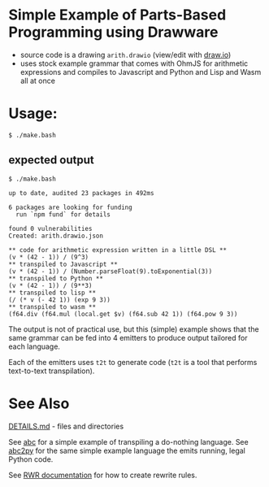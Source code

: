 # Simple Example of Parts-Based Programming using Drawware
- source code is a drawing `arith.drawio` (view/edit with [draw.io](https://app.diagrams.net))
- uses stock example grammar that comes with OhmJS for arithmetic expressions and compiles to Javascript and Python and Lisp and Wasm all at once

# Usage:
`$ ./make.bash`
## expected output
```
$ ./make.bash 

up to date, audited 23 packages in 492ms

6 packages are looking for funding
  run `npm fund` for details

found 0 vulnerabilities
Created: arith.drawio.json

** code for arithmetic expression written in a little DSL **
(v * (42 - 1)) / (9^3)
** transpiled to Javascript **
(v * (42 - 1)) / (Number.parseFloat(9).toExponential(3))
** transpiled to Python **
(v * (42 - 1)) / (9**3)
** transpiled to lisp **
(/ (* v (- 42 1)) (exp 9 3))
** transpiled to wasm **
(f64.div (f64.mul (local.get $v) (f64.sub 42 1)) (f64.pow 9 3))
```

The output is not of practical use, but this (simple) example shows that the same grammar can be fed into 4 emitters to produce output tailored for each language.

Each of the emitters uses `t2t` to generate code (`t2t` is a tool that performs text-to-text transpilation).


# See Also
[DETAILS.md](DETAILS.md) - files and directories

See [abc](https://github.com/guitarvydas/abc/tree/master) for a simple example of transpiling a do-nothing language. See [abc2py](https://github.com/guitarvydas/abc2py) for the same simple example language the emits running, legal Python code.

See [RWR documentation]() for how to create rewrite rules.
